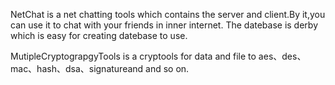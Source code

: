 NetChat is a net chatting tools which contains the server and client.By it,you can use it to chat with your friends in inner internet.
The datebase is derby which is easy for creating datebase to use.

MutipleCryptograpgyTools is a cryptools for data and file to aes、des、mac、hash、dsa、signatureand and so on.
